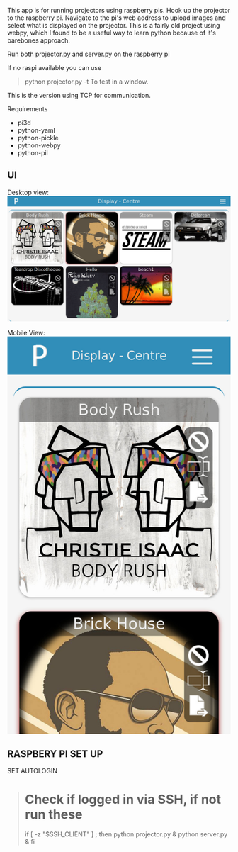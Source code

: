 This app is for running projectors using raspberry pis. Hook up the projector to the raspberry pi. Navigate to the pi's web address to upload images and select what is displayed on the projector.
This is a fairly old project using webpy, which I found to be a useful way to learn python because of it's barebones approach.

Run both projector.py and server.py on the raspberry pi

If no raspi available you can use
> python projector.py -t
To test in a window.

This is the version using TCP for communication.

Requirements
* pi3d
* python-yaml
* python-pickle
* python-webpy
* python-pil

UI
---

Desktop view:
![Desktop view](/docs/desktop.jpg?raw=true "Desktop View")

Mobile View:
![Mobile view](/docs/mobile.jpg?raw=true "Mobile View")


RASPBERY PI SET UP
----------

SET AUTOLOGIN


> # Check if logged in via SSH, if not run these
> if [ -z "$SSH_CLIENT" ] ; then
>     python projector.py &
>     python server.py &
> fi
